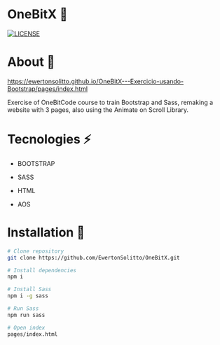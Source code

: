 # OneBitX 🚀

[![LICENSE](https://img.shields.io/npm/l/react)](https://github.com/EwertonSolitto/OneBitX/blob/main/LICENSE)

# About 📝

https://ewertonsolitto.github.io/OneBitX---Exercicio-usando-Bootstrap/pages/index.html

Exercise of OneBitCode course to train Bootstrap and Sass, remaking a website with 3 pages, also using the Animate on Scroll Library.

# Tecnologies ⚡

- BOOTSTRAP

- SASS

- HTML

- AOS

# Installation 🔧

```bash
# Clone repository
git clone https://github.com/EwertonSolitto/OneBitX.git

# Install dependencies
npm i

# Install Sass
npm i -g sass

# Run Sass
npm run sass

# Open index
pages/index.html
```
